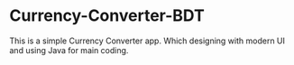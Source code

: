 # Currency-Converter-BDT
This is a simple Currency Converter app. Which designing with modern UI and using Java for main coding. 
